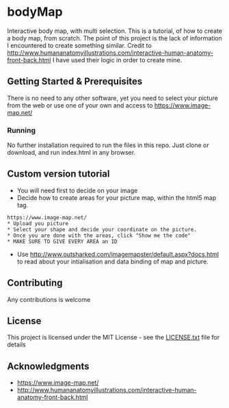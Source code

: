 # bodyMap
Interactive body map, with multi selection. 
This is a tutorial, of how to create a body map, from scratch.
The point of this project is the lack of information I encountered to create something similar. Credit to http://www.humananatomyillustrations.com/interactive-human-anatomy-front-back.html I have used their logic in order to create mine.

## Getting Started & Prerequisites

There is no need to any other software, yet you need to select your picture from the web or use one of your own and access to https://www.image-map.net/ 



### Running

No further installation required to run the files in this repo. Just clone or download, and run index.html in any browser.


## Custom version tutorial

* You will need first to decide on your image
* Decide how to create areas for your picture map, within the html5 map tag. 

```
https://www.image-map.net/
* Upload you picture 
* Select your shape and decide your coordinate on the picture.
* Once you are done with the areas, click "Show me the code"
* MAKE SURE TO GIVE EVERY AREA an ID

```
* Use http://www.outsharked.com/imagemapster/default.aspx?docs.html to read about your intialisation and data binding of map and picture.

## Contributing

Any contributions is welcome


## License

This project is licensed under the MIT License - see the [LICENSE.txt](LICENSE.txt) file for details

## Acknowledgments

* https://www.image-map.net/
* http://www.humananatomyillustrations.com/interactive-human-anatomy-front-back.html
